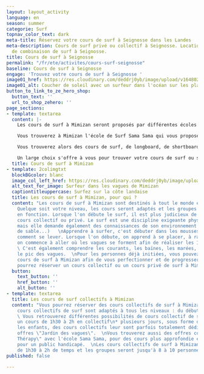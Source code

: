 ```yaml
---
layout: layout_activity
language: en
season: summer
categorie: Surf
topnav_color_text: dark
meta-title: Réservez votre cours de surf à Seignosse dans les Landes
meta-description: Cours de surf privé ou collectif à Seignosse. Location de surf et
  de combinaison de surf à Seignosse.
title: Cours de surf à Seignosse
permalink: "/fr/ete/activites/cours-surf-seignosse"
baseline: Cours de surf à Seignosse
engage: 'Trouvez votre cours de surf à Seignosse '
image01_href: https://res.cloudinary.com/deddrj0yb/image/upload/v1648026009/website/resorts/Mimizan/valentino-funghi-lvklYQQMKSk-unsplash.jpg
image01_alt: Coucher de soleil avec un surfeur dans l'océan sur les plages de Mimizan
button_to_link_to_ze_hero_shop:
  button_text: ''
  url_to_shop_zehero: ''
page_sections:
- template: textarea
  content: |-
    Les cours de surf à Mimizan seront proposés par différentes écoles de surf. A Mimizan vous trouverez 6 écoles de surf qui seront situées du Sud au Nord de la côte. Les cours de surf seront alors donnés sur différents spots et plages tel que la plage de la Garluche, du centre-ville, de la corniche, de l’Espécier. Chacun de ces spots vous permettront de surfer quelque soit votre niveau.

    Vous trouverez à Mimizan l'école de Surf Sama Sama qui vous proposera des cours de surf pour tous dans un esprit convivial. Vous pourrez alors découvrir et vous perfectionner dans la glisse sur les vagues.

    Vous trouverez alors des cours de surf, de longboard, de shortboard pour les plus experts. Les disciplines tel que le stand-up paddle et le bodyboard seront aussi disponibles.

    Un large choix s'offre à vous pour trouver votre cours de surf ou simplement de louer votre matériel de surf à Mimizan.
  title: Cours de surf à Mimizan
- template: 2colimgtxt
  blockBGcolor: blanc
  image_col_left_href: https://res.cloudinary.com/deddrj0yb/image/upload/v1647959774/website/resorts/Mimizan/thibault-debaene-roKhOJg3EKM-unsplash.jpg
  alt_text_for_image: Surfeur dans les vagues de Mimizan
  captiontitleuppercase: Surfez sur la côte landaise
  title: Les cours de surf à Mimizan, pour qui ?
  content: "Les cours de surf à Mimizan sont destinés à tout le monde et pour tous.
    Quelque soit votre niveau, les cours seront adaptés et les groupes seront composés
    en fonction. Lorsque l'on débute le surf, il est plus judicieux de prendre des
    cours collectif ou privé. Le surf est une discipline exigeante physiquement, techniquement
    mais elle demande également des connaissances de son environnement (baïnes, banc
    de sable...)   \nApprendre à surfer, c'est débuter dans les mousses afin de comprendre
    comment se lever. Lorsque l'on débute, on apprend à se placer, à ramer. Ensuite,
    on commence à aller où les vagues se forment afin de réaliser les 1er take-offs.
    \ C'est également comprendre les courants, les baïnes, les marées, comprendre
    le pic des vagues.  \nPour les personnes déjà initiées, vous pouvez réserver un
    cours de surf à Mimizan afin de vous perfectionner et de progresser.   \nVous
    pourrez réserver un cours collectif ou un cours privé de surf à Mimizan."
  button:
    text_button: ''
    href_button: ''
    alt_button: ''
- template: textarea
  title: Les cours de surf collectifs à Mimizan
  content: "Vous pourrez réserver des cours collectifs de surf à Mimizan. Tous les
    cours collectifs de surf sont adaptés à tous les niveaux : du débutant au confirmé.
    \ Vous retrouverez différentes possibilités de cours collectif de surf :\n\n*
    un cours de 1h30 à 2h en collectif\n* plusieurs jours, sous forme de stage\n\nPour
    les enfants, des cours collectifs leur sont parfois totalement dédiées avec des
    offres \"Jardin des vagues\".  \nVous trouverez aussi des offres comme le \"Surf
    Thérapy\" avec l'école Sama Sama, pour des cours plus approfondie et également
    pour un public handicapé.  \nLes cours collectifs de surf à Mimizan vont varier
    de 1h30 à 2h de temps et les groupes seront jusqu'à 8 à 10 personnes."
published: false

---
```

